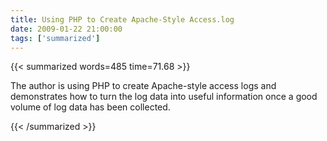 ```yaml
---
title: Using PHP to Create Apache-Style Access.log
date: 2009-01-22 21:00:00
tags: ['summarized']
---
```


{{< summarized words=485 time=71.68 >}}

The author is using PHP to create Apache-style access logs and demonstrates how to turn the log data into useful information once a good volume of log data has been collected.

{{< /summarized >}}